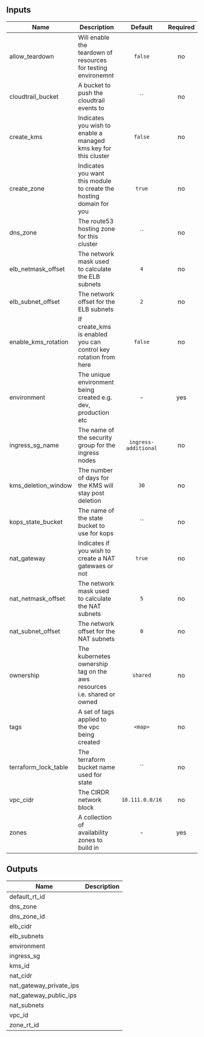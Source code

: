 
## Inputs

| Name | Description | Default | Required |
|------|-------------|:-----:|:-----:|
| allow_teardown | Will enable the teardown of resources for testing environemnt | `false` | no |
| cloudtrail_bucket | A bucket to push the cloudtrail events to | `` | no |
| create_kms | Indicates you wish to enable a managed kms key for this cluster | `false` | no |
| create_zone | Indicates you want this module to create the hosting domain for you | `true` | no |
| dns_zone | The route53 hosting zone for this cluster | `` | no |
| elb_netmask_offset | The network mask used to calculate the ELB subnets | `4` | no |
| elb_subnet_offset | The network offset for the ELB subnets | `2` | no |
| enable_kms_rotation | If create_kms is enabled you can control key rotation from here | `false` | no |
| environment | The unique environment being created e.g. dev, production etc | - | yes |
| ingress_sg_name | The name of the security group for the ingress nodes | `ingress-additional` | no |
| kms_deletion_window | The number of days for the KMS will stay post deletion | `30` | no |
| kops_state_bucket | The name of the state bucket to use for kops | `` | no |
| nat_gateway | Indicates if you wish to create a NAT gatewaes or not | `true` | no |
| nat_netmask_offset | The network mask used to calculate the NAT subnets | `5` | no |
| nat_subnet_offset | The network offset for the NAT subnets | `0` | no |
| ownership | The kubernetes ownership tag on the aws resources i.e. shared or owned | `shared` | no |
| tags | A set of tags applied to the vpc being created | `<map>` | no |
| terraform_lock_table | The terraform bucket name used for state | `` | no |
| vpc_cidr | The CIRDR network block | `10.111.0.0/16` | no |
| zones | A collection of availability zones to build in | - | yes |

## Outputs

| Name | Description |
|------|-------------|
| default_rt_id |  |
| dns_zone |  |
| dns_zone_id |  |
| elb_cidr |  |
| elb_subnets |  |
| environment |  |
| ingress_sg |  |
| kms_id |  |
| nat_cidr |  |
| nat_gateway_private_ips |  |
| nat_gateway_public_ips |  |
| nat_subnets |  |
| vpc_id |  |
| zone_rt_id |  |

